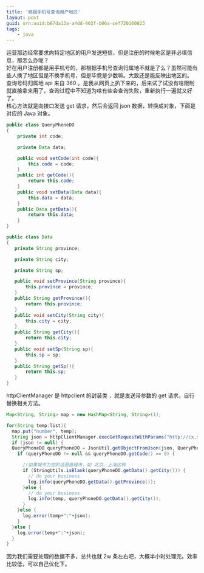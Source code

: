 ```yaml
---
title: '根据手机号查询用户地区'
layout: post
guid: urn:uuid:b87da13a-a4dd-402f-b06a-cef720160823
tags:
    - java
---
```


运营那边经常要求向特定地区的用户发送短信，但是注册的时候地区是非必填信息，那怎么办呢？  
好在用户注册都是用手机号的，那根据手机号查询归属地不就是了么？虽然可能有些人换了地区但是不换手机号，但是毕竟是少数嘛。大致还是能反映出地区的。  
查询号码归属地 api 来自 360 。是我从网页上扒下来的，后来试了试没有啥限制就直接拿来用了，查询过程中不知道为啥有些会查询失败，重新执行一遍就又好了。    
核心方法就是向接口发送 get 请求，然后会返回 json 数据，转换成对象，下面是对应的 Java 对象。

```java
public class QueryPhoneDO
{
    private int code;

    private Data data;

    public void setCode(int code){
        this.code = code;
    }
    public int getCode(){
        return this.code;
    }
    public void setData(Data data){
        this.data = data;
    }
    public Data getData(){
        return this.data;
    }
}

public class Data
{
   private String province;

   private String city;

   private String sp;

   public void setProvince(String province){
       this.province = province;
   }
   public String getProvince(){
       return this.province;
   }
   public void setCity(String city){
       this.city = city;
   }
   public String getCity(){
       return this.city;
   }
   public void setSp(String sp){
       this.sp = sp;
   }
   public String getSp(){
       return this.sp;
   }
}

```

httpClientManager 是 httpclient 的封装类 ，就是发送带参数的 get 请求，自行替换相关方法。

```java
Map<String, String> map = new HashMap<String, String>(1);

for(String temp:list){
  map.put("number", temp);
  String json = httpClientManager.execGetRequestWithParams("http://cx.shouji.360.cn/phonearea.php", map);
  if (json != null) {
  QueryPhoneDO queryPhoneDO = JsonUtil.getObjectFromJson(json, QueryPhoneDO.class);
    if (queryPhoneDO != null && queryPhoneDO.getCode() == 0) {

      //如果城市为空的话是直辖市，如 北京、上海这种
      if (StringUtils.isBlank(queryPhoneDO.getData().getCity())) {
        // do your business
        log.info(queryPhoneDO.getData().getProvince());
      }else {
        // do your business
        log.info(temp, queryPhoneDO.getData().getCity());
      }
    }else {
      log.error(temp+":"+json);
    }
  }else {
    log.error(temp+":"+json);
  }
}
```

因为我们需要处理的数据不多，总共也就 2w 条左右吧，大概半小时处理完。效率比较低，可以自己优化下。
